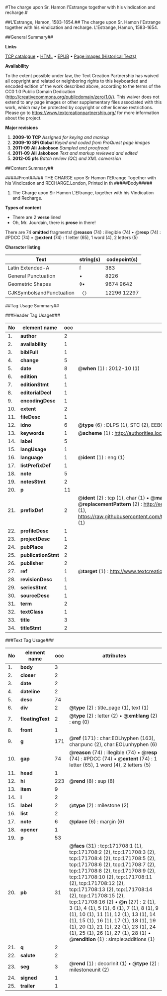 #The charge upon Sr. Hamon l'Estrange together with his vindication and recharge.#

##L'Estrange, Hamon, 1583-1654.##
The charge upon Sr. Hamon l'Estrange together with his vindication and recharge.
L'Estrange, Hamon, 1583-1654.

##General Summary##

**Links**

[TCP catalogue](http://www.ota.ox.ac.uk/tcp/)  • 
[HTML](http://tei.it.ox.ac.uk/tcp/Texts-HTML/free/A78/A78609.html)  • 
[EPUB](http://tei.it.ox.ac.uk/tcp/Texts-EPUB/free/A78/A78609.epub) • 
[Page images (Historical Texts)](https://historicaltexts.jisc.ac.uk/eebo-45504406e)

**Availability**

To the extent possible under law, the Text Creation Partnership has waived all copyright and related or neighboring rights to this keyboarded and encoded edition of the work described above, according to the terms of the CC0 1.0 Public Domain Dedication (http://creativecommons.org/publicdomain/zero/1.0/). This waiver does not extend to any page images or other supplementary files associated with this work, which may be protected by copyright or other license restrictions. Please go to https://www.textcreationpartnership.org/ for more information about the project.

**Major revisions**

1. __2009-10__ __TCP__ *Assigned for keying and markup*
1. __2009-10__ __SPi Global__ *Keyed and coded from ProQuest page images*
1. __2011-09__ __Ali Jakobson__ *Sampled and proofread*
1. __2011-09__ __Ali Jakobson__ *Text and markup reviewed and edited*
1. __2012-05__ __pfs__ *Batch review (QC) and XML conversion*

##Content Summary##

#####Front#####
THE CHARGE upon Sr Hamon l'Eſtrange Together with his Vindication and RECHARGE.London, Printed in th
#####Body#####

1. The Charge upon Sir Hamon L'Eſtrange, together with his Vindication and Recharge.

**Types of content**

  * There are 2 **verse** lines!
  * Oh, Mr. Jourdain, there is **prose** in there!

There are 74 **omitted** fragments! 
 @__reason__ (74) : illegible (74)  •  @__resp__ (74) : #PDCC (74)  •  @__extent__ (74) : 1 letter (65), 1 word (4), 2 letters (5)

**Character listing**


|Text|string(s)|codepoint(s)|
|---|---|---|
|Latin Extended-A|ſ|383|
|General Punctuation|•|8226|
|Geometric Shapes|◊▪|9674 9642|
|CJKSymbolsandPunctuation|〈〉|12296 12297|

##Tag Usage Summary##

###Header Tag Usage###

|No|element name|occ|attributes|
|---|---|---|---|
|1.|__author__|2||
|2.|__availability__|1||
|3.|__biblFull__|1||
|4.|__change__|5||
|5.|__date__|8| @__when__ (1) : 2012-10 (1)|
|6.|__edition__|1||
|7.|__editionStmt__|1||
|8.|__editorialDecl__|1||
|9.|__encodingDesc__|1||
|10.|__extent__|2||
|11.|__fileDesc__|1||
|12.|__idno__|6| @__type__ (6) : DLPS (1), STC (2), EEBO-CITATION (1), OCLC (1), VID (1)|
|13.|__keywords__|1| @__scheme__ (1) : http://authorities.loc.gov/ (1)|
|14.|__label__|5||
|15.|__langUsage__|1||
|16.|__language__|1| @__ident__ (1) : eng (1)|
|17.|__listPrefixDef__|1||
|18.|__note__|5||
|19.|__notesStmt__|2||
|20.|__p__|11||
|21.|__prefixDef__|2| @__ident__ (2) : tcp (1), char (1)  •  @__matchPattern__ (2) : ([0-9\-]+):([0-9IVX]+) (1), (.+) (1)  •  @__replacementPattern__ (2) : http://eebo.chadwyck.com/downloadtiff?vid=$1&page=$2 (1), https://raw.githubusercontent.com/textcreationpartnership/Texts/master/tcpchars.xml#$1 (1)|
|22.|__profileDesc__|1||
|23.|__projectDesc__|1||
|24.|__pubPlace__|2||
|25.|__publicationStmt__|2||
|26.|__publisher__|2||
|27.|__ref__|1| @__target__ (1) : http://www.textcreationpartnership.org/docs/. (1)|
|28.|__revisionDesc__|1||
|29.|__seriesStmt__|1||
|30.|__sourceDesc__|1||
|31.|__term__|2||
|32.|__textClass__|1||
|33.|__title__|3||
|34.|__titleStmt__|2||


###Text Tag Usage###

|No|element name|occ|attributes|
|---|---|---|---|
|1.|__body__|3||
|2.|__closer__|2||
|3.|__date__|2||
|4.|__dateline__|2||
|5.|__desc__|74||
|6.|__div__|2| @__type__ (2) : title_page (1), text (1)|
|7.|__floatingText__|2| @__type__ (2) : letter (2)  •  @__xml:lang__ (2) : eng (0)|
|8.|__front__|1||
|9.|__g__|171| @__ref__ (171) : char:EOLhyphen (163), char:punc (2), char:EOLunhyphen (6)|
|10.|__gap__|74| @__reason__ (74) : illegible (74)  •  @__resp__ (74) : #PDCC (74)  •  @__extent__ (74) : 1 letter (65), 1 word (4), 2 letters (5)|
|11.|__head__|1||
|12.|__hi__|223| @__rend__ (8) : sup (8)|
|13.|__item__|9||
|14.|__l__|2||
|15.|__label__|2| @__type__ (2) : milestone (2)|
|16.|__list__|2||
|17.|__note__|6| @__place__ (6) : margin (6)|
|18.|__opener__|1||
|19.|__p__|53||
|20.|__pb__|31| @__facs__ (31) : tcp:171708:1 (1), tcp:171708:2 (2), tcp:171708:3 (2), tcp:171708:4 (2), tcp:171708:5 (2), tcp:171708:6 (2), tcp:171708:7 (2), tcp:171708:8 (2), tcp:171708:9 (2), tcp:171708:10 (2), tcp:171708:11 (2), tcp:171708:12 (2), tcp:171708:13 (2), tcp:171708:14 (2), tcp:171708:15 (2), tcp:171708:16 (2)  •  @__n__ (27) : 2 (1), 3 (1), 4 (1), 5 (1), 6 (1), 7 (1), 8 (1), 9 (1), 10 (1), 11 (1), 12 (1), 13 (1), 14 (1), 15 (1), 16 (1), 17 (1), 18 (1), 19 (1), 20 (1), 21 (1), 22 (1), 23 (1), 24 (1), 25 (1), 26 (1), 27 (1), 28 (1)  •  @__rendition__ (1) : simple:additions (1)|
|21.|__q__|2||
|22.|__salute__|2||
|23.|__seg__|3| @__rend__ (1) : decorInit (1)  •  @__type__ (2) : milestoneunit (2)|
|24.|__signed__|1||
|25.|__trailer__|1||

